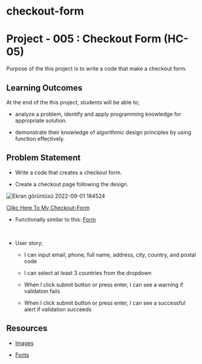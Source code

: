 # checkout-form


# Project - 005 : Checkout Form (HC-05)

Purpose of the this project is to write a code that make a checkout form.

## Learning Outcomes

At the end of the this project, students will be able to;

- analyze a problem, identify and apply programming knowledge for appropriate solution.

- demonstrate their knowledge of algorithmic design principles by using function effectively.

   
## Problem Statement

- Write a code that creates a checkout form.

- Create a checkout page following the design.

![Ekran görüntüsü 2022-09-01 184524](https://user-images.githubusercontent.com/105465379/187956916-447c4452-24cf-4db5-bcc3-8d2f9764156f.jpg)

<a href="https://musa-gh.github.io/checkout-forms/" target="_blank">Clikc Here To My Checkout-Form</a>


* Functionally similar to this: [Form](https://aaron-clarusway.github.io/form/)

<br>

-  User story;

   - I can input email, phone, full name, address, city, country, and postal code

   - I can select at least 3 countries from the dropdown

   - When I click submit button or press enter, I can see a warning if validation fails

   - When I click submit button or press enter, I can see a successful alert if validation succeeds



## Resources

- [Images](./IMG/)

- [Fonts](./FONTS/)


